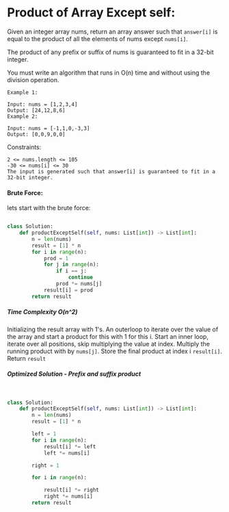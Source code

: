 # Product of Array Except self:

Given an integer array nums, return an array answer such that `answer[i]` is equal to the product of all the elements of nums except `nums[i]`.

The product of any prefix or suffix of nums is guaranteed to fit in a 32-bit integer.

You must write an algorithm that runs in O(n) time and without using the division operation.

    Example 1:

    Input: nums = [1,2,3,4]
    Output: [24,12,8,6]
    Example 2:

    Input: nums = [-1,1,0,-3,3]
    Output: [0,0,9,0,0]

Constraints:

    2 <= nums.length <= 105
    -30 <= nums[i] <= 30
    The input is generated such that answer[i] is guaranteed to fit in a 32-bit integer.

#### Brute Force:

lets start with the brute force:

```py

class Solution:
    def productExceptSelf(self, nums: List[int]) -> List[int]:
        n = len(nums)
        result = [1] * n
        for i in range(n):
            prod = 1
            for j in range(n):
                if i == j:
                    continue
                prod *= nums[j]
            result[i] = prod
        return result

```

##### Time Complexity O(n^2)

Initializing the result array with 1's. An outerloop to iterate over the value of the array and start a product for this with 1 for this i. Start an inner loop, iterate over all positions, skip multiplying the value at index. Multiply the running product with by `nums[j]`. Store the final product at index i `result[i]`. Return `result`

##### Optimized Solution - Prefix and suffix product

```py


class Solution:
    def productExceptSelf(self, nums: List[int]) -> List[int]:
        n = len(nums)
        result = [1] * n

        left = 1
        for i in range(n):
            result[i] *= left
            left *= nums[i]

        right = 1

        for i in range(n):

            result[i] *= right
            right *= nums[i]
        return result
```
